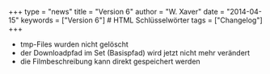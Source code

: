 +++
type = "news"
title = "Version 6"
author = "W. Xaver"
date = "2014-04-15"
keywords = ["Version 6"] # HTML Schlüsselwörter
tags = ["Changelog"]
+++

- tmp-Files wurden nicht gelöscht
- der Downloadpfad im Set (Basispfad) wird jetzt nicht mehr verändert
- die Filmbeschreibung kann direkt gespeichert werden